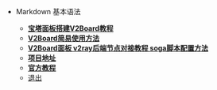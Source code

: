 * Markdown 基本语法

  * [__宝塔面板搭建V2Board教程__](V2Board/)
  * [__V2Board简易使用方法__](V2Board/jy)
  * [__V2Board面板 v2ray后端节点对接教程 soga脚本配置方法__](V2Board/dj)
  * [__项目地址__](https://github.com/v2board/v2board)
  * [__官方教程__](https://docs.v2board.com/)
  * [退出]()
